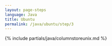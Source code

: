 ```yaml
---
layout: page-steps
language: Java
title: Ubuntu
permalink: /java/ubuntu/step/3
---
```


{% include partials/java/columnstoreunix.md %}
